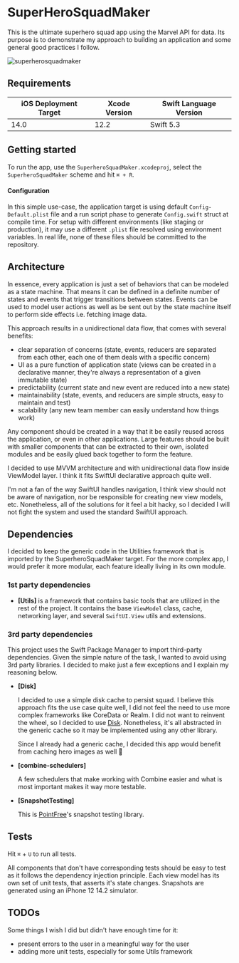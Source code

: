 # SuperHeroSquadMaker

This is the ultimate superhero squad app using the Marvel API for data.
Its purpose is to demonstrate my approach to building an application and some general good practices I follow.

![superherosquadmaker](https://user-images.githubusercontent.com/33260372/102020685-c1af7680-3d72-11eb-902a-b6ab24a2faab.gif)

## Requirements

iOS Deployment Target | Xcode Version | Swift Language Version
------------ | ------------- | -------------
14.0 | 12.2 | Swift 5.3


## Getting started

To run the app, use the `SuperheroSquadMaker.xcodeproj`, select the `SuperheroSquadMaker` scheme and hit `⌘ + R`.

#### Configuration

In this simple use-case, the application target is using default `Config-Default.plist` file and a run script phase to generate `Config.swift` struct at compile time. For setup with different environments (like staging or production), it may use a different `.plist` file resolved using environment variables. In real life, none of these files should be committed to the repository.

## Architecture

In essence, every application is just a set of behaviors that can be modeled as a state machine. That means it can be defined in a definite number of states and events that trigger transitions between states. Events can be used to model user actions as well as be sent out by the state machine itself to perform side effects i.e. fetching image data.

This approach results in a unidirectional data flow, that comes with several benefits:

* clear separation of concerns (state, events, reducers are separated from each other, each one of them deals with a specific concern)
* UI as a pure function of application state (views can be created in a declarative manner, they're always a representation of a given immutable state)
* predictability (current state and new event are reduced into a new state)
* maintainability (state, events, and reducers are simple structs, easy to maintain and test)
* scalability (any new team member can easily understand how things work)

Any component should be created in a way that it be easily reused across the application, or even in other applications. Large features should be built with smaller components that can be extracted to their own, isolated modules and be easily glued back together to form the feature.

I decided to use MVVM architecture and with unidirectional data flow inside ViewModel layer. I think it fits SwiftUI declarative approach quite well.

I'm not a fan of the way SwiftUI handles navigation, I think view should not be aware of navigation, nor be responsible for creating new view models, etc. Nonetheless, all of the solutions for it feel a bit hacky, so I decided I will not fight the system and used the standard SwiftUI approach.
 
## Dependencies
I decided to keep the generic code in the Utilities framework that is imported by the SuperheroSquadMaker target. For the more complex app, I would prefer it more modular, each feature ideally living in its own module.

### 1st party dependencies

* **[Utils]** is a framework that contains basic tools that are utilized in the rest of the project. It contains the base `ViewModel` class, cache, networking layer, and several `SwiftUI.View` utils and extensions.


### 3rd party dependencies
This project uses the Swift Package Manager to import third-party dependencies.
Given the simple nature of the task, I wanted to avoid using 3rd party libraries. I decided to make just a few exceptions and I explain my reasoning below.

* **[Disk]**

    I decided to use a simple disk cache to persist squad. I believe this approach fits the use case quite well, I did not feel the need to use more complex frameworks like CoreData or Realm.
    I did not want to reinvent the wheel, so I decided to use [Disk](https://github.com/saoudrizwan/Disk). 
    Nonetheless, it's all abstracted in the generic cache so it may be implemented using any other library.
    
    Since I already had a generic cache, I decided this app would benefit from caching hero images as well 🙂

* **[combine-schedulers]**

    A few schedulers that make working with Combine easier and what is most important makes it way more testable.

* **[SnapshotTesting]**
  
    This is [PointFree](https://github.com/pointfreeco/swift-snapshot-testing)'s snapshot testing library.


## Tests
  
Hit `⌘` + `U` to run all tests. 

All components that don't have corresponding tests should be easy to test as it follows the dependency injection principle.
Each view model has its own set of unit tests, that asserts it's state changes.
Snapshots are generated using an iPhone 12 14.2 simulator.

## TODOs
Some things I wish I did but didn't have enough time for it:

- present errors to the user in a meaningful way for the user
- adding more unit tests, especially for some Utils framework

